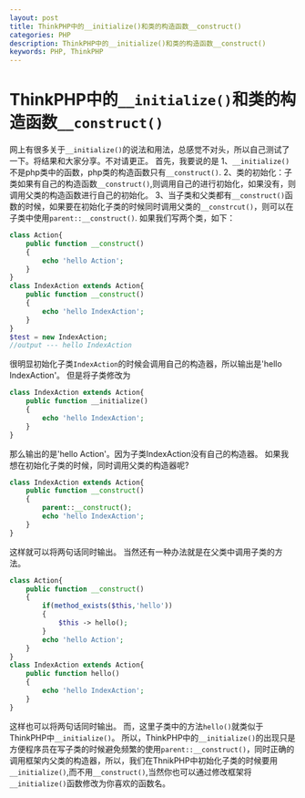 ```yaml
---
layout: post
title: ThinkPHP中的__initialize()和类的构造函数__construct()
categories: PHP
description: ThinkPHP中的__initialize()和类的构造函数__construct()
keywords: PHP, ThinkPHP
---
```


# ThinkPHP中的`__initialize()`和类的构造函数`__construct()`
网上有很多关于`__initialize()`的说法和用法，总感觉不对头，所以自己测试了一下。将结果和大家分享。不对请更正。
首先，我要说的是
1、`__initialize()`不是php类中的函数，php类的构造函数只有`__construct()`.
2、类的初始化：子类如果有自己的构造函数`__construct()`,则调用自己的进行初始化，如果没有，则调用父类的构造函数进行自己的初始化。
3、当子类和父类都有`__construct()`函数的时候，如果要在初始化子类的时候同时调用父类的`__constrcut()`，则可以在子类中使用`parent::__construct()`.
如果我们写两个类，如下：

```php
class Action{  
    public function __construct()  
    {  
        echo 'hello Action';  
    }  
}  
class IndexAction extends Action{  
    public function __construct()  
    {  
        echo 'hello IndexAction';  
    }  
}  
$test = new IndexAction;  
//output --- hello IndexAction
```

很明显初始化子类`IndexAction`的时候会调用自己的构造器，所以输出是'hello IndexAction'。
但是将子类修改为

```php
class IndexAction extends Action{  
    public function __initialize()  
    {  
        echo 'hello IndexAction';  
    }  
}
```

那么输出的是'hello Action'。因为子类IndexAction没有自己的构造器。
如果我想在初始化子类的时候，同时调用父类的构造器呢?

```php
class IndexAction extends Action{  
    public function __construct()  
    {  
        parent::__construct();  
        echo 'hello IndexAction';  
    }  
}  
```

这样就可以将两句话同时输出。
当然还有一种办法就是在父类中调用子类的方法。

```php
class Action{  
    public function __construct()  
    {
        if(method_exists($this,'hello'))  
        {  
            $this -> hello();  
        }  
        echo 'hello Action';  
    }  
}  
class IndexAction extends Action{  
    public function hello()  
    {  
        echo 'hello IndexAction';  
    }  
}
```

这样也可以将两句话同时输出。
而，这里子类中的方法`hello()`就类似于ThinkPHP中`__initialize()`。
所以，ThinkPHP中的`__initialize()`的出现只是方便程序员在写子类的时候避免频繁的使用`parent::__construct()`，同时正确的调用框架内父类的构造器，所以，我们在ThnikPHP中初始化子类的时候要用`__initialize()`,而不用`__construct()`,当然你也可以通过修改框架将`__initialize()`函数修改为你喜欢的函数名。 







